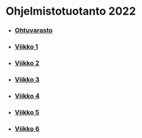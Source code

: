 # Ohjelmistotuotanto 2022

* ### [Ohtuvarasto](https://github.com/Mimi-ctrl/ohtuvarasto)
* ### [Viikko 1](https://github.com/Mimi-ctrl/palautusrepositorio/tree/main/teht%C3%A4v%C3%A4t/viikko1)
* ### [Viikko 2](https://github.com/Mimi-ctrl/palautusrepositorio/tree/main/teht%C3%A4v%C3%A4t/viikko2)
* ### [Viikko 3](https://github.com/Mimi-ctrl/palautusrepositorio/tree/main/teht%C3%A4v%C3%A4t/viikko3)
* ### [Viikko 4](https://github.com/Mimi-ctrl/palautusrepositorio/tree/main/teht%C3%A4v%C3%A4t/viikko4)
* ### [Viikko 5](https://github.com/Mimi-ctrl/palautusrepositorio/tree/main/teht%C3%A4v%C3%A4t/viikko5)
* ### [Viikko 6](https://github.com/Mimi-ctrl/palautusrepositorio/tree/main/teht%C3%A4v%C3%A4t/viikko6)